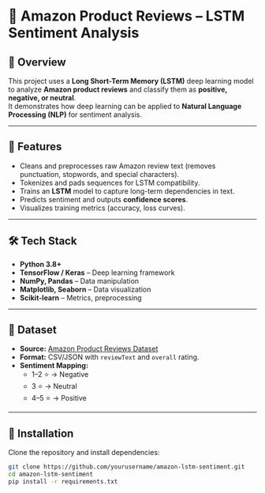 # 🛒 Amazon Product Reviews – LSTM Sentiment Analysis  

## 📌 Overview  
This project uses a **Long Short-Term Memory (LSTM)** deep learning model to analyze **Amazon product reviews** and classify them as **positive, negative, or neutral**.  
It demonstrates how deep learning can be applied to **Natural Language Processing (NLP)** for sentiment analysis.  

---

## 🚀 Features  
- Cleans and preprocesses raw Amazon review text (removes punctuation, stopwords, and special characters).  
- Tokenizes and pads sequences for LSTM compatibility.  
- Trains an **LSTM** model to capture long-term dependencies in text.  
- Predicts sentiment and outputs **confidence scores**.  
- Visualizes training metrics (accuracy, loss curves).  

---

## 🛠 Tech Stack  
- **Python 3.8+**  
- **TensorFlow / Keras** – Deep learning framework  
- **NumPy, Pandas** – Data manipulation  
- **Matplotlib, Seaborn** – Data visualization  
- **Scikit-learn** – Metrics, preprocessing  

---

## 📂 Dataset  
- **Source:** [Amazon Product Reviews Dataset](https://nijianmo.github.io/amazon/index.html)  
- **Format:** CSV/JSON with `reviewText` and `overall` rating.  
- **Sentiment Mapping:**  
  - 1–2 ⭐ → Negative  
  - 3 ⭐ → Neutral  
  - 4–5 ⭐ → Positive  

---

## 📜 Installation  
Clone the repository and install dependencies:  
```bash
git clone https://github.com/yourusername/amazon-lstm-sentiment.git
cd amazon-lstm-sentiment
pip install -r requirements.txt
